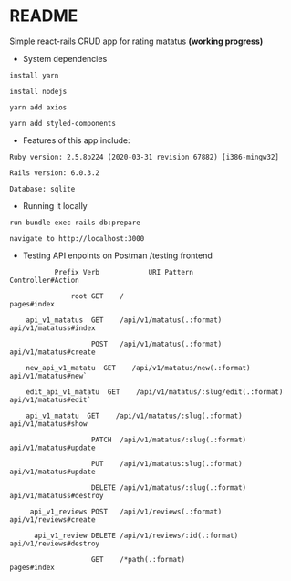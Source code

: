 # README

Simple react-rails CRUD app for rating matatus  **(working progress)**

* System dependencies

`install yarn`

`install nodejs`

`yarn add axios`

`yarn add styled-components`

* Features of this app include:

`Ruby version: 2.5.8p224 (2020-03-31 revision 67882) [i386-mingw32]`

`Rails version: 6.0.3.2`

`Database: sqlite`

* Running it locally

`run bundle exec rails db:prepare`

`navigate to http://localhost:3000`

* Testing API enpoints on Postman /testing frontend

```
           Prefix Verb            URI Pattern                      Controller#Action

               root GET    /                                     pages#index
               
    api_v1_matatus  GET    /api/v1/matatus(.:format)            api/v1/matatuss#index
    
                    POST   /api/v1/matatus(.:format)            api/v1/matatus#create
 
    new_api_v1_matatu  GET    /api/v1/matatus/new(.:format)        api/v1/matatus#new`
 
    edit_api_v1_matatu  GET    /api/v1/matatus/:slug/edit(.:format) api/v1/matatus#edit`

    api_v1_matatu  GET    /api/v1/matatus/:slug(.:format)      api/v1/matatus#show
     
                    PATCH  /api/v1/matatus/:slug(.:format)      api/v1/matatus#update
                    
                    PUT    /api/v1/matatus:slug(.:format)       api/v1/matatus#update
                    
                    DELETE /api/v1/matatus/:slug(.:format)      api/v1/matatuss#destroy
                    
     api_v1_reviews POST   /api/v1/reviews(.:format)            api/v1/reviews#create
     
      api_v1_review DELETE /api/v1/reviews/:id(.:format)        api/v1/reviews#destroy
      
                    GET    /*path(.:format)                     pages#index
                    
```
